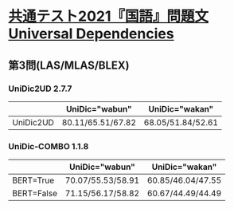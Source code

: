 [共通テスト2021『国語』問題文Universal Dependencies](https://github.com/KoichiYasuoka/UD-KyotsuTest2021Kokugo)
====

## 第3問(LAS/MLAS/BLEX)

### UniDic2UD 2.7.7

|         |UniDic="wabun"   |UniDic="wakan"   |
|---------|-----------------|-----------------|
|UniDic2UD|80.11/65.51/67.82|68.05/51.84/52.61|

### UniDic-COMBO 1.1.8

|          |UniDic="wabun"   |UniDic="wakan"   |
|----------|-----------------|-----------------|
|BERT=True |70.07/55.53/58.91|60.85/46.04/47.55|
|BERT=False|71.15/56.17/58.82|60.67/44.49/44.49|

